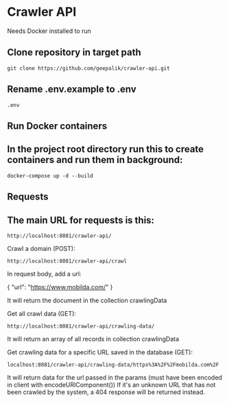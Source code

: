 # Crawler API
Needs Docker installed to run

Clone repository in target path
-----

    git clone https://github.com/geepalik/crawler-api.git

Rename .env.example to .env
-----

    .env

Run Docker containers
-----
In the project root directory run this to create containers and run them in background:
-----
    docker-compose up -d --build 

Requests
-----
The main URL for requests is this:
-----
    http://localhost:8081/crawler-api/


Crawl a domain (POST):

    http://localhost:8081/crawler-api/crawl

In request body, add a url:

{
    "url": "https://www.mobilda.com/"
}

It will return the document in the collection crawlingData

Get all crawl data (GET):
    
    http://localhost:8081/crawler-api/crawling-data/

It will return an array of all records in collection crawlingData

Get crawling data for a specific URL saved in the database (GET):
    
    localhost:8081/crawler-api/crawling-data/https%3A%2F%2Fmobilda.com%2F

It will return data for the url passed in the params (must have been encoded in client with encodeURIComponent())
If it's an unknown URL that has not been crawled by the system, a 404 response will be returned instead.